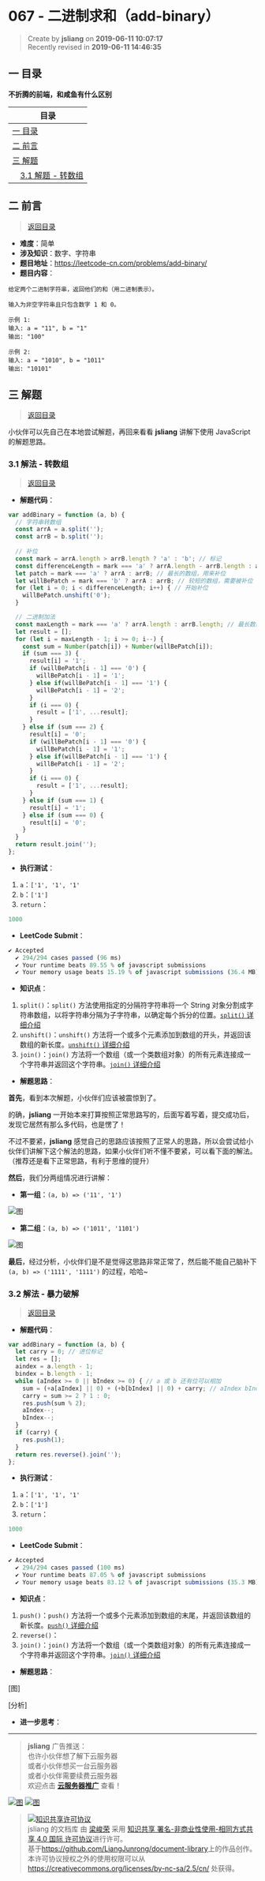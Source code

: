 067 - 二进制求和（add-binary）
===

> Create by **jsliang** on **2019-06-11 10:07:17**  
> Recently revised in **2019-06-11 14:46:35**

## <a name="chapter-one" id="chapter-one">一 目录</a>

**不折腾的前端，和咸鱼有什么区别**

| 目录 |
| --- | 
| [一 目录](#chapter-one) | 
| <a name="catalog-chapter-two" id="catalog-chapter-two"></a>[二 前言](#chapter-two) |
| <a name="catalog-chapter-three" id="catalog-chapter-three"></a>[三 解题](#chapter-three) |
| &emsp;[3.1 解题 - 转数组](#chapter-three) |

## <a name="chapter-two" id="chapter-two">二 前言</a>

> [返回目录](#chapter-one)

* **难度**：简单
* **涉及知识**：数字、字符串
* **题目地址**：https://leetcode-cn.com/problems/add-binary/
* **题目内容**：

```
给定两个二进制字符串，返回他们的和（用二进制表示）。

输入为非空字符串且只包含数字 1 和 0。

示例 1:
输入: a = "11", b = "1"
输出: "100"

示例 2:
输入: a = "1010", b = "1011"
输出: "10101"
```

## <a name="chapter-three" id="chapter-threed">三 解题</a>

> [返回目录](#chapter-one)

小伙伴可以先自己在本地尝试解题，再回来看看 **jsliang** 讲解下使用 JavaScript 的解题思路。

### <a name="chapter-three-one" id="chapter-three-one">3.1 解法 - 转数组</a>

> [返回目录](#chapter-one)

* **解题代码**：

```js
var addBinary = function (a, b) {
  // 字符串转数组
  const arrA = a.split('');
  const arrB = b.split('');
  
  // 补位
  const mark = arrA.length > arrB.length ? 'a' : 'b'; // 标记
  const differenceLength = mark === 'a' ? arrA.length - arrB.length : arrB.length - arrA.length; // 需要补位的次数
  let patch = mark === 'a' ? arrA : arrB; // 最长的数组，用来补位
  let willBePatch = mark === 'b' ? arrA : arrB; // 较短的数组，需要被补位
  for (let i = 0; i < differenceLength; i++) { // 开始补位
    willBePatch.unshift('0');
  }

  // 二进制加法
  const maxLength = mark === 'a' ? arrA.length : arrB.length; // 最长数组的长度
  let result = [];
  for (let i = maxLength - 1; i >= 0; i--) {
    const sum = Number(patch[i]) + Number(willBePatch[i]);
    if (sum === 3) {
      result[i] = '1';
      if (willBePatch[i - 1] === '0') {
        willBePatch[i - 1] = '1';
      } else if(willBePatch[i - 1] === '1') {
        willBePatch[i - 1] = '2';
      }
      if (i === 0) {
        result = ['1', ...result];
      }
    } else if (sum === 2) {
      result[i] = '0';
      if (willBePatch[i - 1] === '0') {
        willBePatch[i - 1] = '1';
      } else if(willBePatch[i - 1] === '1') {
        willBePatch[i - 1] = '2';
      }
      if (i === 0) {
        result = ['1', ...result];
      }
    } else if (sum === 1) {
      result[i] = '1';
    } else if (sum === 0) {
      result[i] = '0';
    }
  }
  return result.join('');
};
```

* **执行测试**：

1. `a`：`['1', '1', '1'`
2. `b`：`['1']`
3. `return`：

```js
1000
```

* **LeetCode Submit**：

```js
✔ Accepted
  ✔ 294/294 cases passed (96 ms)
  ✔ Your runtime beats 89.55 % of javascript submissions
  ✔ Your memory usage beats 15.19 % of javascript submissions (36.4 MB)
```

* **知识点**：

1. `split()`：`split()` 方法使用指定的分隔符字符串将一个 String 对象分割成字符串数组，以将字符串分隔为子字符串，以确定每个拆分的位置。[`split()` 详细介绍](https://github.com/LiangJunrong/document-library/blob/master/JavaScript-library/JavaScript/Function/split.md)
2. `unshift()`：`unshift()` 方法将一个或多个元素添加到数组的开头，并返回该数组的新长度。[`unshift()` 详细介绍](https://github.com/LiangJunrong/document-library/blob/master/JavaScript-library/JavaScript/Function/unshift.md)
3. `join()`：`join()` 方法将一个数组（或一个类数组对象）的所有元素连接成一个字符串并返回这个字符串。[`join()` 详细介绍](https://github.com/LiangJunrong/document-library/blob/master/JavaScript-library/JavaScript/Function/join.md)

* **解题思路**：

**首先**，看到本次解题，小伙伴们应该被震惊到了。

的确，**jsliang** 一开始本来打算按照正常思路写的，后面写着写着，提交成功后，发现它居然有那么多代码，也是愣了！

不过不要紧，**jsliang** 感觉自己的思路应该按照了正常人的思路，所以会尝试给小伙伴们讲解下这个解法的思路，如果小伙伴们听不懂不要紧，可以看下面的解法。（推荐还是看下正常思路，有利于思维的提升）

**然后**，我们分两组情况进行讲解：

* **第一组**：`(a, b) => ('11', '1')`

![图](../../../public-repertory/img/other-algorithm-067-1.png)

* **第二组**：`(a, b) => ('1011', '1101')`

![图](../../../public-repertory/img/other-algorithm-067-2.png)

**最后**，经过分析，小伙伴们是不是觉得这思路非常正常了，然后能不能自己脑补下 `(a, b) => ('1111', '1111')` 的过程，哈哈~

### <a name="chapter-three-two" id="chapter-three-two">3.2 解法 - 暴力破解</a>

> [返回目录](#chapter-one)

* **解题代码**：

```js
var addBinary = function (a, b) {
  let carry = 0; // 进位标记
  let res = [];
  aindex = a.length - 1;
  bindex = b.length - 1;
  while (aIndex >= 0 || bIndex >= 0) { // a 或 b 还有位可以相加
    sum = (+a[aIndex] || 0) + (+b[bIndex] || 0) + carry; // aIndex bIndex可能为负数值，需要转化为 0
    carry = sum >= 2 ? 1 : 0;
    res.push(sum % 2);
    aIndex--;
    bIndex--;
  }
  if (carry) {
    res.push(1);
  }
  return res.reverse().join('');
};
```

* **执行测试**：

1. `a`：`['1', '1', '1'`
2. `b`：`['1']`
3. `return`：

```js
1000
```

* **LeetCode Submit**：

```js
✔ Accepted
  ✔ 294/294 cases passed (100 ms)
  ✔ Your runtime beats 87.05 % of javascript submissions
  ✔ Your memory usage beats 83.12 % of javascript submissions (35.3 MB)
```

* **知识点**：

1. `push()`：`push()` 方法将一个或多个元素添加到数组的末尾，并返回该数组的新长度。[`push()` 详细介绍](https://github.com/LiangJunrong/document-library/blob/master/JavaScript-library/JavaScript/Function/push.md)
2. `reverse()`：
3. `join()`：`join()` 方法将一个数组（或一个类数组对象）的所有元素连接成一个字符串并返回这个字符串。[`join()` 详细介绍](https://github.com/LiangJunrong/document-library/blob/master/JavaScript-library/JavaScript/Function/join.md)

* **解题思路**：

[图]

[分析]

* **进一步思考**：

---

> **jsliang** 广告推送：  
> 也许小伙伴想了解下云服务器  
> 或者小伙伴想买一台云服务器  
> 或者小伙伴需要续费云服务器  
> 欢迎点击 **[云服务器推广](https://github.com/LiangJunrong/document-library/blob/master/other-library/Monologue/%E7%A8%B3%E9%A3%9F%E8%89%B0%E9%9A%BE.md)** 查看！

[![图](../../../public-repertory/img/z-small-seek-ali-3.jpg)](https://promotion.aliyun.com/ntms/act/qwbk.html?userCode=w7hismrh)
[![图](../../../public-repertory/img/z-small-seek-tencent-2.jpg)](https://cloud.tencent.com/redirect.php?redirect=1014&cps_key=49f647c99fce1a9f0b4e1eeb1be484c9&from=console)

> <a rel="license" href="http://creativecommons.org/licenses/by-nc-sa/4.0/"><img alt="知识共享许可协议" style="border-width:0" src="https://i.creativecommons.org/l/by-nc-sa/4.0/88x31.png" /></a><br /><span xmlns:dct="http://purl.org/dc/terms/" property="dct:title">jsliang 的文档库</span> 由 <a xmlns:cc="http://creativecommons.org/ns#" href="https://github.com/LiangJunrong/document-library" property="cc:attributionName" rel="cc:attributionURL">梁峻荣</a> 采用 <a rel="license" href="http://creativecommons.org/licenses/by-nc-sa/4.0/">知识共享 署名-非商业性使用-相同方式共享 4.0 国际 许可协议</a>进行许可。<br />基于<a xmlns:dct="http://purl.org/dc/terms/" href="https://github.com/LiangJunrong/document-library" rel="dct:source">https://github.com/LiangJunrong/document-library</a>上的作品创作。<br />本许可协议授权之外的使用权限可以从 <a xmlns:cc="http://creativecommons.org/ns#" href="https://creativecommons.org/licenses/by-nc-sa/2.5/cn/" rel="cc:morePermissions">https://creativecommons.org/licenses/by-nc-sa/2.5/cn/</a> 处获得。